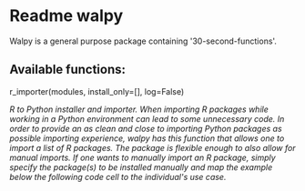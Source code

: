 # Readme walpy
Walpy is a general purpose package containing '30-second-functions'.

## Available functions:
r_importer(modules, install_only=[], log=False)

_R to Python installer and importer. When importing R packages while working in a Python environment can lead to some unnecessary code. In order to provide an as clean and close to importing Python packages as possible importing experience, walpy has this function that allows one to import a list of R packages. The package is flexible enough to also allow for manual imports. If one wants to manually import an R package, simply specify the package(s) to be installed manually and map the example below the following code cell to the individual's use case._

